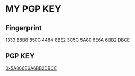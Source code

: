 # MY PGP KEY

## Fingerprint

1333 B8B8 850C 4484 8BE2  3C5C 5A80 6E6A 6BB2 DBCE

## PGP KEY

[0x5A806E6A6BB2DBCE](http://pgp.mit.edu/pks/lookup?op=get&search=0x5A806E6A6BB2DBCE)
